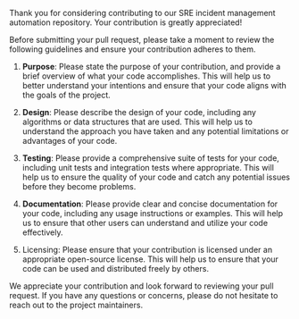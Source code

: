 Thank you for considering contributing to our SRE incident management automation repository. Your contribution is greatly appreciated!

Before submitting your pull request, please take a moment to review the following guidelines and ensure your contribution adheres to them.

1. **Purpose**: Please state the purpose of your contribution, and provide a brief overview of what your code accomplishes. This will help us to better understand your intentions and ensure that your code aligns with the goals of the project.

2. **Design**: Please describe the design of your code, including any algorithms or data structures that are used. This will help us to understand the approach you have taken and any potential limitations or advantages of your code.

3. **Testing**: Please provide a comprehensive suite of tests for your code, including unit tests and integration tests where appropriate. This will help us to ensure the quality of your code and catch any potential issues before they become problems.

4. **Documentation**: Please provide clear and concise documentation for your code, including any usage instructions or examples. This will help us to ensure that other users can understand and utilize your code effectively.
5. Licensing: Please ensure that your contribution is licensed under an appropriate open-source license. This will help us to ensure that your code can be used and distributed freely by others.

We appreciate your contribution and look forward to reviewing your pull request. If you have any questions or concerns, please do not hesitate to reach out to the project maintainers.
